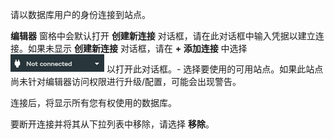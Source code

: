 请以数据库用户的身份连接到站点。

**编辑器** 窗格中会默认打开 **创建新连接** 对话框，请在此对话框中输入凭据以建立连接。如果未显示 **创建新连接** 对话框，请在 **+ 添加连接** 中选择 ![](../Images/editor-not-connected1.jpg) 以打开此对话框。- 选择要使用的可用站点。如果此站点尚未针对编辑器访问权限进行升级/配置，可能会出现警告。

连接后，将显示所有您有权使用的数据库。

要断开连接并将其从下拉列表中移除，请选择 **移除**。

